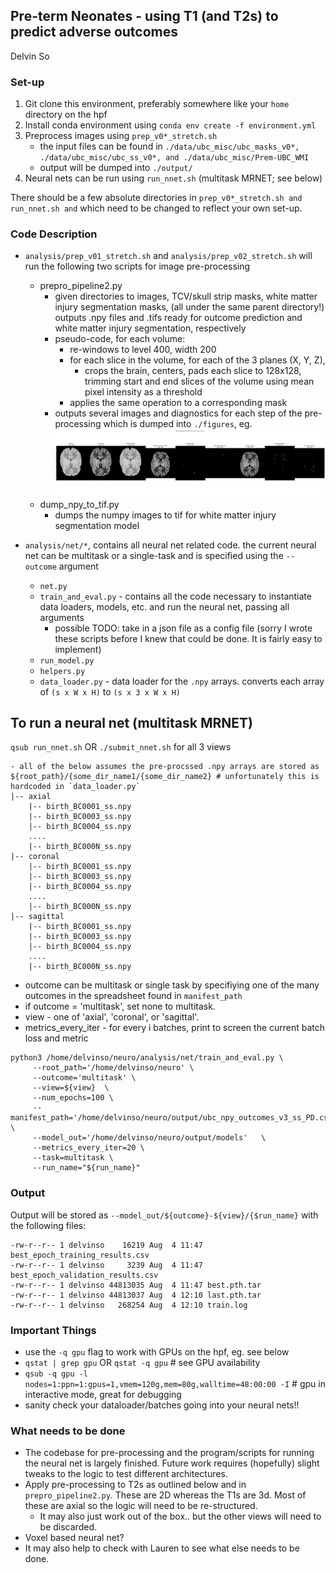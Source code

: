## Pre-term Neonates - using T1 (and T2s) to predict adverse outcomes 
 Delvin So
 
### Set-up
1. Git clone this environment, preferably somewhere like your `home` directory on the hpf
2. Install conda environment using `conda env create -f environment.yml`
3. Preprocess images using `prep_v0*_stretch.sh`
    * the input files can be found in `./data/ubc_misc/ubc_masks_v0*, ./data/ubc_misc/ubc_ss_v0*, and ./data/ubc_misc/Prem-UBC_WMI`
    * output will be dumped into `./output/`
4. Neural nets can be run using `run_nnet.sh` (multitask MRNET; see below)

There should be a few absolute directories in `prep_v0*_stretch.sh and run_nnet.sh and` which need to be changed to reflect your own set-up.

### Code Description

- `analysis/prep_v01_stretch.sh` and `analysis/prep_v02_stretch.sh` will run the following two scripts for image pre-processing
    - prepro_pipeline2.py
        - given directories to images, TCV/skull strip masks, white matter injury segmentation masks, (all under the same parent directory!) outputs .npy files and .tifs ready for outcome prediction and white matter injury segmentation, respectively
        - pseudo-code, for each volume:
            - re-windows to level 400, width 200
            - for each slice in the volume, for each of the 3 planes (X, Y, Z),
                - crops the brain, centers, pads each slice to 128x128, trimming start and end slices of the volume using mean pixel intensity as a threshold
            - applies the same operation to a corresponding mask
        - outputs several images and diagnostics for each step of the pre-processing which is dumped into `./figures`, eg. 
        ![Sanity check for pre-processing](./figures/BC0014_figure_check.png)
    - dump_npy_to_tif.py
        - dumps the numpy images to tif for white matter injury segmentation model

- `analysis/net/*`, contains all neural net related code. the current neural net can be multitask or a single-task and is specified using the `--outcome` argument
    - `net.py`
    - `train_and_eval.py` - contains all the code necessary to instantiate data loaders, models, etc. and run the neural net, passing all arguments
        - possible TODO: take in a json file as a config file (sorry I wrote these scripts before I knew that could be done. It is fairly easy to implement)
    - `run_model.py`
    - `helpers.py` 
    - `data_loader.py` - data loader for the `.npy` arrays. converts each array of `(s x W x H)` to `(s x 3 x W x H)`


## To run a neural net (multitask MRNET)
`qsub run_nnet.sh` OR `./submit_nnet.sh` for all 3 views
```
- all of the below assumes the pre-procssed .npy arrays are stored as 
${root_path}/{some_dir_name1/{some_dir_name2} # unfortunately this is hardcoded in `data_loader.py`
|-- axial
    |-- birth_BC0001_ss.npy
    |-- birth_BC0003_ss.npy
    |-- birth_BC0004_ss.npy
    ....
    |-- birth_BC000N_ss.npy
|-- coronal
    |-- birth_BC0001_ss.npy
    |-- birth_BC0003_ss.npy
    |-- birth_BC0004_ss.npy
    ....
    |-- birth_BC000N_ss.npy
|-- sagittal
    |-- birth_BC0001_ss.npy
    |-- birth_BC0003_ss.npy
    |-- birth_BC0004_ss.npy
    ....
    |-- birth_BC000N_ss.npy
```

- outcome can be multitask or single task by specifiying one of the many outcomes in the spreadsheet found in `manifest_path`
- if outcome = 'multitask', set none to multitask. 
- view - one of 'axial', 'coronal', or 'sagittal'.
- metrics_every_iter - for every i batches, print to screen the current batch loss and metric

```
python3 /home/delvinso/neuro/analysis/net/train_and_eval.py \
     --root_path='/home/delvinso/neuro' \
     --outcome='multitask' \
     --view=${view}  \
     --num_epochs=100 \
     --manifest_path='/home/delvinso/neuro/output/ubc_npy_outcomes_v3_ss_PD.csv' \
     --model_out='/home/delvinso/neuro/output/models'   \
     --metrics_every_iter=20 \
     --task=multitask \
     --run_name="${run_name}"
```
### Output
Output will be stored as `--model_out/${outcome}-${view}/{$run_name}` with the following files:
```
-rw-r--r-- 1 delvinso    16219 Aug  4 11:47 best_epoch_training_results.csv
-rw-r--r-- 1 delvinso     3239 Aug  4 11:47 best_epoch_validation_results.csv
-rw-r--r-- 1 delvinso 44813035 Aug  4 11:47 best.pth.tar
-rw-r--r-- 1 delvinso 44813037 Aug  4 12:10 last.pth.tar
-rw-r--r-- 1 delvinso   268254 Aug  4 12:10 train.log
```

### Important Things
- use the `-q gpu` flag to work with GPUs on the hpf, eg. see below
- `qstat | grep gpu` OR `qstat -q gpu` # see GPU availability
- `qsub -q gpu -l nodes=1:ppn=1:gpus=1,vmem=120g,mem=80g,walltime=48:00:00 -I` # gpu in interactive mode, great for debugging
- sanity check your dataloader/batches going into your neural nets!!

### What needs to be done
- The codebase for pre-processing and the program/scripts for running the neural net is largely finished. Future work requires (hopefully) slight tweaks to the logic to test different architectures.
- Apply pre-processing to T2s as outlined below and in `prepro_pipeline2.py`. These are 2D whereas the T1s are 3d. Most of these are axial so the logic will need to be re-structured.
    - It may also just work out of the box.. but the other views will need to be discarded.
- Voxel based neural net?
- It may also help to check with Lauren to see what else needs to be done.


